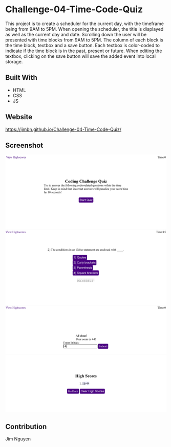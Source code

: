 # Challenge-04-Time-Code-Quiz

This project is to create a scheduler for the current day, with the timeframe being from 9AM to 5PM. When opening the scheduler, the title is displayed as well as the current day and date. Scrolling down the user will be presented with time blocks from 9AM to 5PM. The column of each block is the time block, textbox and a save button. Each textbox is color-coded to indicate if the time block is in the past, present or future. When editing the textbox, clicking on the save button will save the added event into local storage.

## Built With
* HTML
* CSS
* JS

## Website
https://jimbn.github.io/Challenge-04-Time-Code-Quiz/

## Screenshot
![alt text](assets/screenshot/intro-page.png?raw=true)
![alt text](assets/screenshot/q-and-a.png?raw=true)
![alt text](assets/screenshot/enter-initial.png?raw=true)
![alt text](assets/screenshot/high-score-page.png?raw=true)

## Contribution
Jim Nguyen
